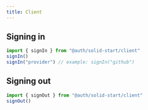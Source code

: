 ```yaml
---
title: Client
---
```


## Signing in

```ts
import { signIn } from "@auth/solid-start/client"
signIn()
signIn("provider") // example: signIn("github")
```

## Signing out

```ts
import { signOut } from "@auth/solid-start/client"
signOut()
```